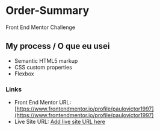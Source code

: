 # Order-Summary
 Front End Mentor Challenge

## My process / O que eu usei
- Semantic HTML5 markup
- CSS custom properties
- Flexbox


### Links

- Front End Mentor URL: [https://www.frontendmentor.io/profile/paulovictor1997](https://www.frontendmentor.io/profile/paulovictor1997)
- Live Site URL: [Add live site URL here](https://your-live-site-url.com)